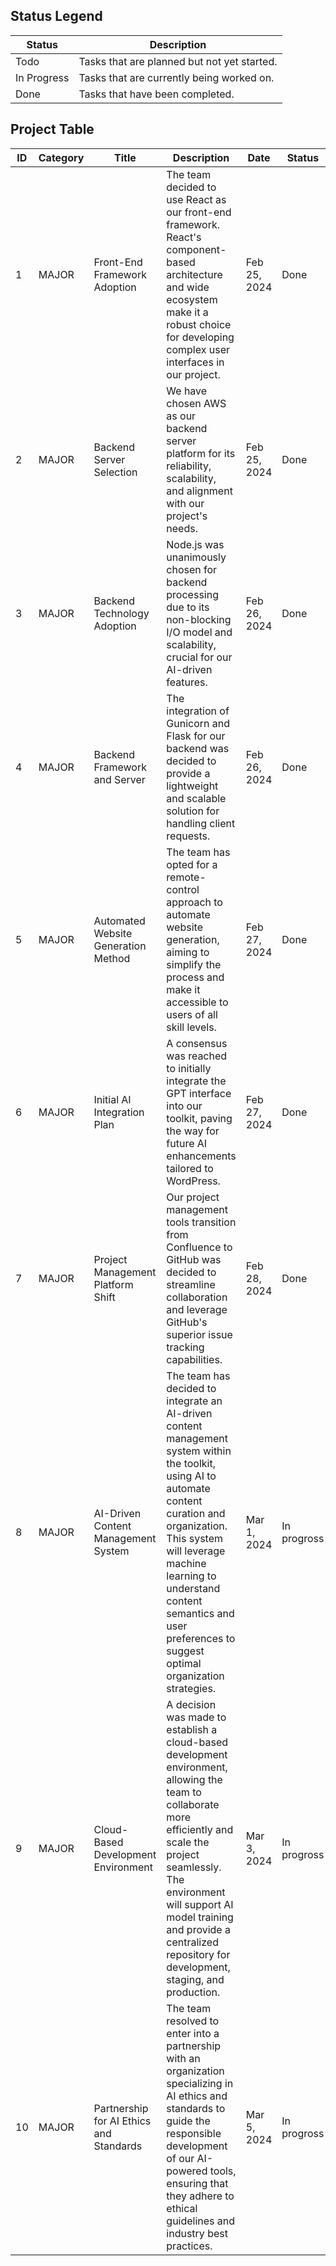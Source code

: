 ## Status Legend

| Status      | Description                                       |
|-------------|---------------------------------------------------|
| Todo        | Tasks that are planned but not yet started.       |
| In Progress | Tasks that are currently being worked on.         |
| Done        | Tasks that have been completed.                   |

## Project Table

| ID | Category | Title                                 | Description                                                                                                     | Date       | Status | Participants |
|----|----------|---------------------------------------|-----------------------------------------------------------------------------------------------------------------|------------|--------|-----------------|
| 1  | MAJOR    | Front-End Framework Adoption          | The team decided to use React as our front-end framework. React's component-based architecture and wide ecosystem make it a robust choice for developing complex user interfaces in our project. | Feb 25, 2024 | Done   |@Ziyang Song @Kunlun Zang @Casey Zhao @Zubin Zubin @Austin Lee @Stephanie Sun |
| 2  | MAJOR    | Backend Server Selection              | We have chosen AWS as our backend server platform for its reliability, scalability, and alignment with our project's needs.                                                   | Feb 25, 2024  | Done   | @Ziyang Song @Kunlun Zang @Zubin Zubin @Austin Lee @Stephanie Sun |
| 3  | MAJOR    | Backend Technology Adoption           | Node.js was unanimously chosen for backend processing due to its non-blocking I/O model and scalability, crucial for our AI-driven features.                                | Feb 26, 2024 | Done   | @Ziyang Song  @Zubin Zubin @Austin Lee @Stephanie Sun |
| 4  | MAJOR    | Backend Framework and Server          | The integration of Gunicorn and Flask for our backend was decided to provide a lightweight and scalable solution for handling client requests.                                   | Feb 26, 2024 | Done   | @Ziyang Song @Kunlun Zang @Casey Zhao @Zubin Zubin @Austin Lee @Stephanie Sun |
| 5  | MAJOR    | Automated Website Generation Method   | The team has opted for a remote-control approach to automate website generation, aiming to simplify the process and make it accessible to users of all skill levels. | Feb 27, 2024 | Done   | @Ziyang Song @Kunlun Zang @Casey Zhao @Zubin Zubin @Austin Lee @Stephanie Sun |
| 6  | MAJOR    | Initial AI Integration Plan          | A consensus was reached to initially integrate the GPT interface into our toolkit, paving the way for future AI enhancements tailored to WordPress.                         | Feb 27, 2024  | Done   | @Ziyang Song @Kunlun Zang @Casey Zhao @Zubin Zubin @Austin Lee @Stephanie Sun |
| 7  | MAJOR    | Project Management Platform Shift    | Our project management tools transition from Confluence to GitHub was decided to streamline collaboration and leverage GitHub's superior issue tracking capabilities. | Feb 28, 2024  | Done   |  @Casey Zhao @Zubin Zubin @Austin Lee @Stephanie Sun |
| 8  | MAJOR    | AI-Driven Content Management System  | The team has decided to integrate an AI-driven content management system within the toolkit, using AI to automate content curation and organization. This system will leverage machine learning to understand content semantics and user preferences to suggest optimal organization strategies. | Mar 1, 2024 | In progross   | @Ziyang Song @Kunlun Zang @Casey Zhao @Zubin Zubin @Austin Lee @Stephanie Sun |
| 9  | MAJOR    | Cloud-Based Development Environment | A decision was made to establish a cloud-based development environment, allowing the team to collaborate more efficiently and scale the project seamlessly. The environment will support AI model training and provide a centralized repository for development, staging, and production. | Mar 3, 2024 | In progross   | @Ziyang Song @Kunlun Zang @Casey Zhao @Zubin Zubin @Austin Lee @Stephanie Sun |
| 10 | MAJOR    | Partnership for AI Ethics and Standards | The team resolved to enter into a partnership with an organization specializing in AI ethics and standards to guide the responsible development of our AI-powered tools, ensuring that they adhere to ethical guidelines and industry best practices. | Mar 5, 2024 | In progross   | @Ziyang Song @Kunlun Zang @Casey Zhao @Zubin Zubin @Austin Lee @Stephanie Sun |
